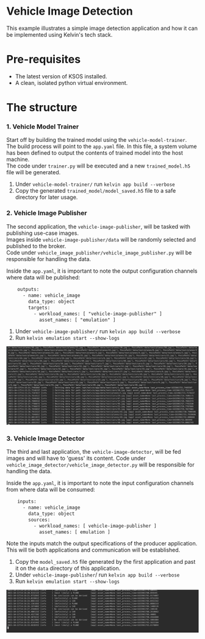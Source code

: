 # Vehicle Image Detection

This example illustrates a simple image detection application and how it can be implemented using Kelvin's tech stack.


# Pre-requisites

* The latest version of KSOS installed.
* A clean, isolated python virtual environment.


# The structure

### 1. Vehicle Model Trainer #

Start off by building the trained model using the `vehicle-model-trainer`.  
The build process will point to the `app.yaml` file. In this file, a system volume has been defined to output the contents of trained model into the host machine.  
The code under `trainer.py` will be executed and a new `trained_model.h5` file will be generated.

1. Under `vehicle-model-trainer/` run `kelvin app build --verbose`
2. Copy the generated `trained_model/model_saved.h5` file to a safe directory for later usage.


### 2. Vehicle Image Publisher #

The second application, the `vehicle-image-publisher`, will be tasked with publishing use-case images.  
Images inside `vehicle-image-publisher/data` will be randomly selected and published to the broker.  
Code under `vehicle_image_publisher/vehicle_image_publisher.py` will be responsible for handling the data.  

Inside the `app.yaml`, it is important to note the output configuration channels where data will be published:
```
    outputs:
      - name: vehicle_image
        data_type: object
        targets:
          - workload_names: [ "vehicle-image-publisher" ]
            asset_names: [ "emulation" ]
```

1. Under `vehicle-image-publisher/` run `kelvin app build --verbose`  
2.  Run `kelvin emulation start --show-logs`

![Producer](producer.png)


### 3. Vehicle Image Detector #

The third and last application, the `vehicle-image-detector`, will be fed images and will have to 'guess' its content.
Code under `vehicle_image_detector/vehicle_image_detector.py` will be responsible for handling the data.  

Inside the `app.yaml`, it is important to note the input configuration channels from where data will be consumed:
```
    inputs:
      - name: vehicle_image
        data_type: object
        sources:
          - workload_names: [ vehicle-image-publisher ]
            asset_names: [ emulation ]
```

Note the inputs match the output specifications of the producer application. This will tie both applications and communication will be established. 

1. Copy the `model_saved.h5` file generated by the first application and past it on the `data` directory of this application.
2. Under `vehicle-image-publisher`/ run `kelvin app build --verbose`
3. Run `kelvin emulation start --show-logs`

![Producer](detector.png)
